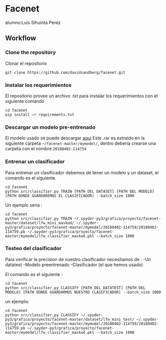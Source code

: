 # Facenet 
alumno:Luis Sihuinta Perez


## Workflow
### Clone the repository
Clonar el repositorio
```
git clone https://github.com/davidsandberg/facenet.git
```

### Instalar los requerimientos
El repositorio provee un archivo .txt para instalar los requerimientos con el siguiente comando

```
cd facenet
pip install –r requirements.txt
```
### Descargar un modelo pre-entrenado
El modelo usado se puede descargar [aqui](https://drive.google.com/file/d/1EXPBSXwTaqrSC0OhUdXNmKSh9qJUQ55-/view) 
Este .rar es extraido en la siguiente carpeta `~/facenet-master/mymodel/`, dentro deberia crearse una carpeta con el nombre `20180402-114759`

### Entrenar un clasificador 
Para entrenar un clasificador debemos de tener un modelo y un dataset, el comando es el siguiente.

```
cd facenet
python src/classifier.py TRAIN [PATH DEL DATASET] [PATH DEL MODELO] [PATH DONDE GUARDAREMOS EL CLASIFICADOR] --batch_size 1000
```
Un ejemplo seria :

```
cd facenet
python src/classifier.py TRAIN ~/.spyder-py3/grafica/proyecto/facenet-master/dataset/lfw_mini_masked/ ~/.spyder-py3/grafica/proyecto/facenet-master/mymodel/20180402-114759/20180402-114759.pb ~/.spyder-py3/grafica/proyecto/facenet-master/mymodel/lfw_classifier_masked.pkl --batch_size 1000 
```

### Testeo del clasificador 

Para verificar la precision de nuestro clasificador necesitamos de :
-Un datatest
-Modelo preentrenado
-Clasificador (el que hemos usado)

El comando es el siguiente :

```
cd facenet
python src/classifier.py CLASSIFY [PATH DEL DATATEST] [PATH DEL MODELO] [PATH DONDE GUARDARMOS NUESTRO CLASIFICADOR] --batch_size 1000
```

un ejemplo:
```
cd facenet
python src/classifier.py CLASSIFY ~/.spyder-py3/grafica/proyecto/facenet-master/dataset/lfw_mini_test/ ~/.spyder-py3/grafica/proyecto/facenet-master/mymodel/20180402-114759/20180402-114759.pb ~/.spyder-py3/grafica/proyecto/facenet-master/mymodel/lfw_classifier_masked.pkl --batch_size 1000
```

